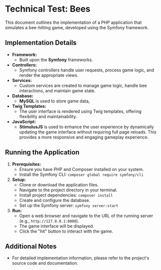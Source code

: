 # Technical Test: Bees

This document outlines the implementation of a PHP application that simulates a bee-hitting game, developed using the Symfony framework.


## Implementation Details

* **Framework:**
    * Built upon the **Symfony** frameworks.
* **Controllers:**
    * Symfony controllers handle user requests, process game logic, and render the appropriate views.
* **Services:**
    * Custom services are created to manage game logic, handle bee interactions, and maintain game state.
* **Database:**
    * **MySQL** is used to store game data,
* **Twig Templates:**
    * The user interface is rendered using Twig templates, offering flexibility and maintainability.
* **JavaScript:**
    * **StimulusJS** is used to enhance the user experience by dynamically updating the game interface without requiring full page reloads. This provides a more responsive and engaging gameplay experience.


## Running the Application

1. **Prerequisites:**
    * Ensure you have PHP and Composer installed on your system.
    * Install the Symfony CLI: `composer global require symfony/cli`
2. **Setup:**
    * Clone or download the application files.
    * Navigate to the project directory in your terminal.
    * Install project dependencies: `composer install`
    * Create and configure the database.
    * Set up the Symfony server: `symfony server:start`
3. **Run:**
    * Open a web browser and navigate to the URL of the running server (e.g., `http://127.0.0.1:8000`).
    * The game interface will be displayed.
    * Click the "hit" button to interact with the game.

## Additional Notes

* For detailed implementation information, please refer to the project's source code and documentation.
